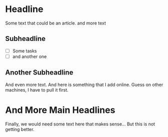 # Headline

Some text that could be an article.
and more text

## Subheadline

- [ ] Some tasks
- [ ] and another one

## Another Subheadline

And even more text.
And here is something that I add online. Guess on other machines, I have to pull it first.

# And More Main Headlines

Finally, we would need some text here that makes sense...
But this is not getting better.